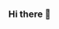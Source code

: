 ### Hi there 👋

<!--
**venukotamraju/venukotamraju** is a ✨ _special_ ✨ repository because its `README.md` (this file) appears on your GitHub profile.

Here are some ideas to get you started:

- 🔭 I’m currently working on ...
- 🌱 I’m currently learning ...
- 👯 I’m looking to collaborate on ...
- 🤔 I’m looking for help with ...
- 💬 Ask me about ...
- 📫 How to reach me: ...
- 😄 Pronouns: ...
- ⚡ Fun fact: ...
-->
<!-- <a href="https://app.daily.dev/the_elder"><img src="https://api.daily.dev/devcards/v2/28N0rJaVEi3M92QMCVGFq.png?type=wide&r=x97" width="652" alt="venu gopal's Dev Card"/></a> -->
